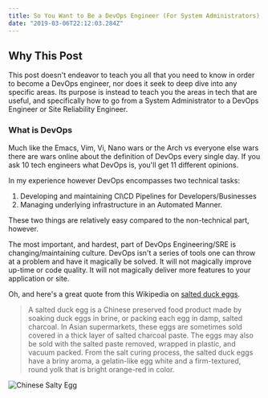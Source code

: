 ```yaml
---
title: So You Want to Be a DevOps Engineer (For System Administrators)
date: "2019-03-06T22:12:03.284Z"
---
```


## Why This Post

This post doesn't endeavor to teach you all that you need to know in order to become a DevOps engineer, nor does it seek to deep dive into any specific areas. Its purpose is instead to teach you the areas in tech that are useful, and specifically how to go from a System Administrator to a DevOps Engineer or Site Reliability Engineer.

### What is DevOps

Much like the Emacs, Vim, Vi, Nano wars or the Arch vs everyone else wars there are wars online about the definition of DevOps every single day. If you ask 10 tech engineers what DevOps is, you'll get 11 different opinions.

In my experience however DevOps encompasses two technical tasks:

1. Developing and maintaining CI\CD Pipelines for Developers/Businesses
2. Managing underlying infrastructure in an Automated Manner.

These two things are relatively easy compared to the non-technical part, however.

The most important, and hardest, part of DevOps Engineering/SRE is changing/maintaining culture. DevOps isn't a series of tools one can throw at a problem and have it magically be solved. It will not magically improve up-time or code quality. It will not magically deliver more features to your application or site. 

Oh, and here's a great quote from this Wikipedia on
[salted duck eggs](http://en.wikipedia.org/wiki/Salted_duck_egg).

> A salted duck egg is a Chinese preserved food product made by soaking duck
> eggs in brine, or packing each egg in damp, salted charcoal. In Asian
> supermarkets, these eggs are sometimes sold covered in a thick layer of salted
> charcoal paste. The eggs may also be sold with the salted paste removed,
> wrapped in plastic, and vacuum packed. From the salt curing process, the
> salted duck eggs have a briny aroma, a gelatin-like egg white and a
> firm-textured, round yolk that is bright orange-red in color.

![Chinese Salty Egg](./salty_egg.jpg)
